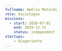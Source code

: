 ```yaml
---
fullname: Amélie Metaldi
role: Sociologue
missions:
  - start: 2018-07-01
    end: 2019-12-31
    status: independent
startups:
    - diagoriente
---
```

